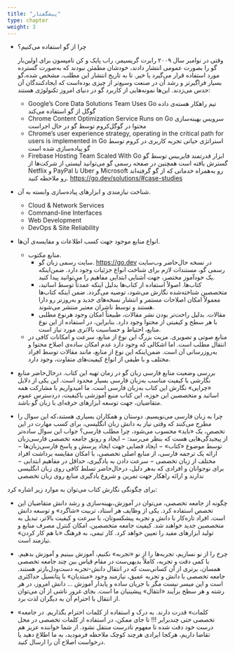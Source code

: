 ```yaml
---
title: "پیشگفتار"
type: chapter
weight: 3
---
```



    

- چرا از گو استفاده می‌کنیم؟


	وقتی در نوامبر سال ۲۰۰۹ رابرت گریسیمر، راب پایک و کن تامپسون برای اولین‌بار گو را بصورت عمومی انتشار دادند، خودشان مطمئن نبودند که به‌صورت گسترده مورد استفاده قرار می‌گیرد یا خیر. تا به تاریخ انتشار این مطلب، مشخص شده،‌گو بسیار فراگیرتر و رشد آن در صنعت وسیع‌تر از چیزی بوده‌است که ایجادکنندگان آن حدس می‌زدند.
	این‌ها نمونه‌هایی از کاربرد گو در دنیای امروز تکنولوژی هستند:

	- Google’s Core Data Solutions Team Uses Go
	تیم راهکار هسته‌ی داده گوگل از گو استفاده می‌کند
	- Chrome Content Optimization Service Runs on Go
	سرویس بهینه‌سازی محتوا در گوگل‌کروم توسط گو در حال اجراست
	- Chrome’s user experience strategy, operating in the critical path for users is implemented in Go
	استراتژی حیاتی تجربه کاربری در کروم توسط گو پیاده‌سازی شده است
	- Firebase Hosting Team Scaled With Go
	ابزار قدرتمند فایربیس توسط گو گسترش یافته است
	همچنین در صفحه رسمی گو می‌توانید لیستی از شرکت‌ها از Netflix و PayPal تا Uber و Microsoft  رو به‌همراه خدماتی که از گو گرفته‌اند رو ملاحظه کنید.
	https://go.dev/solutions/#case-studies


- شناخت نیازمندی و ابزارهای پیاده‌سازی وابسته به آن.
	- Cloud & Network Services 
	- Command-line Interfaces
	- Web Development
	- DevOps & Site Reliability

- انواع منابع موجود جهت کسب اطلاعات و مقایسه‌ی آن‌ها.
	- منابع مکتوب.
		- سایت رسمی زبان گو. https://go.dev در نسخه حال‌حاضر وب‌سایت رسمی گو، مستندات لازم برای شناخت انواع جزئیات وجود دارد. ضمن‌اینکه یک خودآموز مختصر، جهت آشنایی ابتدایی مفاهیم را می‌توانید پیدا کنید.
		- کتاب‌ها. اصولاً استفاده از کتاب‌ها بدلیل اینکه عمدتاً توسط اساتید، متخصصین شناخته‌شده نگارش می‌شود، توصیه می‌گردد. ضمن اینکه کتاب‌ها معمولاً امکان اصلاحات مستمر و انتشار نسخه‌های جدید و به‌روزتر رو دارا هستند و توسط ناشران معتبر منتشر می‌شوند.
		- مقالات. بدلیل راحت‌تر بودن نشر مقالات، طبیعتاً امکان وجود هرنوع مطلبی با هر سطح و کیفیتی از محتوا وجود دارد. بنابراین، در استفاده از این نوع منابع، احتیاط و حساسیت بالاتری مورد نیاز است.
	- منابع صوتی و تصویری. مزیت بزرگ این نوع از منابع، سرعت و امکانات کافی در انتقال مطلب است. اما اشکالی که وجود دارد عدم امکان ساده‌ی اصلاح محتوا و به‌روزرسانی آن است. ضمن‌اینکه این نوع از منابع، مانند مقالات توسط افراد مختلف و با طیفی از انواع کیفیت‌های متفاوت، وجود دارد.

- بررسی وضعیت منابع فارسی زبان گو در زمان تهیه این کتاب.
  درحال‌حاضر منابع نگارشی با کیفیت مناسب به‌زبان فارسی بسیار محدود است. این یکی از دلایل «چرایی» نگارش این کتاب به‌زبان فارسی است. ما امیدواریم با مشارکت همه اساتید و متخصصین این حوزه، این کتاب منبع آموزشی باکیفیت، دردسترس عموم متقاضیان، جهت توسعه ابزارهای حرفه‌ای با زبان گو باشد.

- چرا به زبان فارسی می‌نویسیم.
  دوستان و همکاران بسیاری هستند،‌که این سوال را مطرح می‌کنند که وقتی نیاز به دانش زبان انگلیسی، برای کسب مهارت در این تخصص، یک «باید» محسوب می‌شود، چرا مطلب فارسی؟
  جواب این سوال ساده‌تر از پیجیدگی‌هایی هست که بنظر می‌رسد:
	 − ایجاد و رونق جامعه تخصصی فارسی‌زبان توسط موضوع «کتاب»
	 − ایجاد فضایی جهت ایجاد پرسش و پاسخ فارسی‌زبان‌ها
	 − ارائه یک ترجمه فارسی، از منابع اصلی تخصصی، با امکان مقایسه برداشت افراد مختلف از زبان تخصصی
	 − سرعت دادن به یادگیری، حداقل در مفاهیم ابتدایی
	 − برای نوجوانان و افرادی که به‌هر دلیل، درحال‌حاضر تسلط کافی روی زبان انگلیسی ندارند و ارائه راهکار جهت تمرین و شروع یادگیری منابع روی زبان تخصصی

برای چگونگی نگارش کتاب می‌توان به موارد زیر اشاره کرد:

- چگونه از جامعه تخصصی، می‌توان در آموزش،بهینه‌سازی و رشد دانش متقاضیان این تخصص استفاده کرد.
  یکی از وظایف هر استاد، تربیت «شاگرد» و توسعه دانش است. افراد تازه‌کار با دانش و تجربه پیشکسوتان، با سرعت و کیفیت بالاتر، تبدیل به متخصصین جدید خواهند شد. کیفیت جامعه متخصصین، امکان کنترل مصرف منابع و تولید ابزارهای مفید را تعیین خواهد کرد.
  کار تیمی، به فرهنگ «با هم کار کردن» نیازمند است.

- چرخ را از نو نسازیم، تجربه‌ها را از نو «تجربه» نکنیم، آموزش ببینیم و آموزش بدهیم.
	با کمی دقت و تجربه، کاملاً بدیهی‌ست در مقام قیاس بین چند جامعه تخصصی همسان، برتری از آن کسانی‌ست که در انتقال دانش-تجربه دست‌و‌دل‌بازتر هستند. جامعه تخصصی با دانش و تجربه عمیق، نیازمند وجود «مبتدیان» با پتانسیل حداکثری است و این میسر نیست مگر با جریان ساده و پایدار آموزش ...
	دانش امروز، در هر رشته و هر سطح برآیند «انتقال» پیشینیان ما است. بجای غرور ناشی از آن می‌توان از انتقال با احترام آن به دیگران لذت برد.

- «کلمات» قدرت دارند. به درک و استفاده از کلمات احترام بگذاریم. در جامعه تخصصی حتی چند‌برابر !!!
	تا جای ممکن، در استفاده از کلمات تخصصی در محل درست خود دقت شده تا مفهوم نادرست منتقل نشود. از شما خواننده عزیز هم تقاضا داریم، هرکجا ایرادی هرچند کوچک ملاحظه فرمودید، به ما اطلاع دهید یا درخواست اصلاح آن را ارسال کنید.